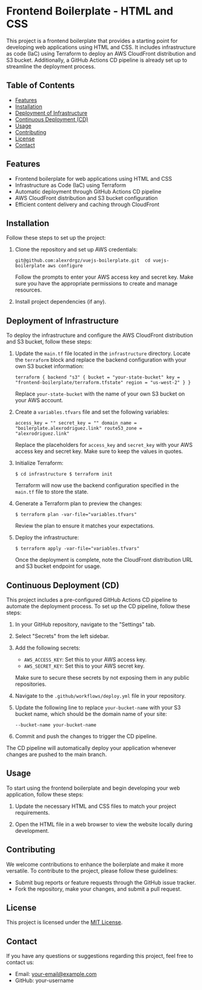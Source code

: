 Frontend Boilerplate - HTML and CSS
===================================

This project is a frontend boilerplate that provides a starting point for developing web applications using HTML and CSS. It includes infrastructure as code (IaC) using Terraform to deploy an AWS CloudFront distribution and S3 bucket. Additionally, a GitHub Actions CD pipeline is already set up to streamline the deployment process.

Table of Contents
-----------------

-   [Features](https://chat.openai.com/#features)
-   [Installation](https://chat.openai.com/#installation)
-   [Deployment of Infrastructure](https://chat.openai.com/#deployment-of-infrastructure)
-   [Continuous Deployment (CD)](https://chat.openai.com/#continuous-deployment-cd)
-   [Usage](https://chat.openai.com/#usage)
-   [Contributing](https://chat.openai.com/#contributing)
-   [License](https://chat.openai.com/#license)
-   [Contact](https://chat.openai.com/#contact)

Features
--------

-   Frontend boilerplate for web applications using HTML and CSS
-   Infrastructure as Code (IaC) using Terraform
-   Automatic deployment through GitHub Actions CD pipeline
-   AWS CloudFront distribution and S3 bucket configuration
-   Efficient content delivery and caching through CloudFront

Installation
------------

Follow these steps to set up the project:

1.  Clone the repository and set up AWS credentials:


    `git@github.com:alexrdrgz/vuejs-boilerplate.git 
    cd vuejs-boilerplate
    aws configure`

    Follow the prompts to enter your AWS access key and secret key. Make sure you have the appropriate permissions to create and manage resources.

2.  Install project dependencies (if any).

Deployment of Infrastructure
----------------------------

To deploy the infrastructure and configure the AWS CloudFront distribution and S3 bucket, follow these steps:

1.  Update the `main.tf` file located in the `infrastructure` directory. Locate the `terraform` block and replace the backend configuration with your own S3 bucket information:

    `terraform { backend "s3" { bucket = "your-state-bucket" key = "frontend-boilerplate/terraform.tfstate" region = "us-west-2" } }`

    Replace `your-state-bucket` with the name of your own S3 bucket on your AWS account.

2.  Create a `variables.tfvars` file and set the following variables:

    `access_key = "" secret_key = "" domain_name = "boilerplate.alexrodriguez.link" route53_zone = "alexrodriguez.link"`

    Replace the placeholders for `access_key` and `secret_key` with your AWS access key and secret key. Make sure to keep the values in quotes.

3.  Initialize Terraform:

    `$ cd infrastructure $ terraform init`

    Terraform will now use the backend configuration specified in the `main.tf` file to store the state.

4.  Generate a Terraform plan to preview the changes:


    `$ terraform plan -var-file="variables.tfvars"`

    Review the plan to ensure it matches your expectations.

5.  Deploy the infrastructure:

    `$ terraform apply -var-file="variables.tfvars"`

    Once the deployment is complete, note the CloudFront distribution URL and S3 bucket endpoint for usage.

Continuous Deployment (CD)
--------------------------

This project includes a pre-configured GitHub Actions CD pipeline to automate the deployment process. To set up the CD pipeline, follow these steps:

1.  In your GitHub repository, navigate to the "Settings" tab.

2.  Select "Secrets" from the left sidebar.

3.  Add the following secrets:

    -   `AWS_ACCESS_KEY`: Set this to your AWS access key.
    -   `AWS_SECRET_KEY`: Set this to your AWS secret key.

    Make sure to secure these secrets by not exposing them in any public repositories.

4.  Navigate to the `.github/workflows/deploy.yml` file in your repository.

5.  Update the following line to replace `your-bucket-name` with your S3 bucket name, which should be the domain name of your site:

    `--bucket-name your-bucket-name`

6.  Commit and push the changes to trigger the CD pipeline.

The CD pipeline will automatically deploy your application whenever changes are pushed to the main branch.

Usage
-----

To start using the frontend boilerplate and begin developing your web application, follow these steps:

1.  Update the necessary HTML and CSS files to match your project requirements.

2.  Open the HTML file in a web browser to view the website locally during development.

Contributing
------------

We welcome contributions to enhance the boilerplate and make it more versatile. To contribute to the project, please follow these guidelines:

-   Submit bug reports or feature requests through the GitHub issue tracker.
-   Fork the repository, make your changes, and submit a pull request.

License
-------

This project is licensed under the [MIT License](https://chat.openai.com/LICENSE).

Contact
-------

If you have any questions or suggestions regarding this project, feel free to contact us:

-   Email: <your-email@example.com>
-   GitHub: your-username